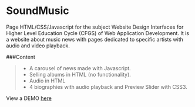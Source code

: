 
# SoundMusic
Page HTML/CSS/Javascript for the subject Website Design Interfaces for Higher Level Education Cycle (CFGS) of Web Application Development. It is a website about music news with pages dedicated to specific artists with audio and video playback.

###Content
> - A carousel of news made with Javascript.
> - Selling albums in HTML (no functionality).
> - Audio in HTML
> - 4 biographies with audio playback and Preview Slider with CSS3.

View a DEMO [here](http://jorgeariza.zz.mu/SoundMusic/index.html)
